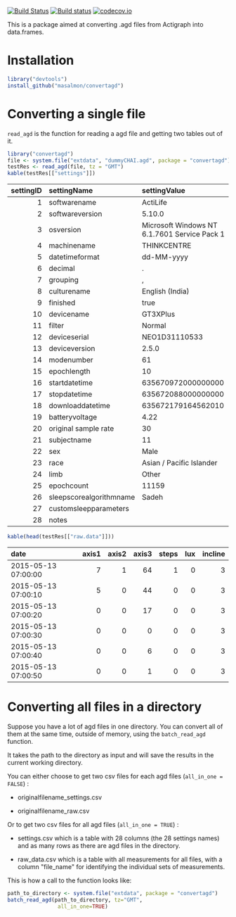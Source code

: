 [![Build Status](https://travis-ci.org/masalmon/convertagd.svg?branch=master)](https://travis-ci.org/masalmon/convertagd) [![Build status](https://ci.appveyor.com/api/projects/status/8doh6j4dc9esj5as?svg=true)](https://ci.appveyor.com/project/masalmon/convertagd) [![codecov.io](https://codecov.io/github/masalmon/convertagd/coverage.svg?branch=master)](https://codecov.io/github/masalmon/convertagd?branch=master)

This is a package aimed at converting .agd files from Actigraph into data.frames.

Installation
============

``` r
library("devtools")
install_github("masalmon/convertagd")
```

Converting a single file
========================

`read_agd` is the function for reading a agd file and getting two tables out of it.

``` r
library("convertagd")
file <- system.file("extdata", "dummyCHAI.agd", package = "convertagd")
testRes <- read_agd(file, tz = "GMT")
kable(testRes[["settings"]])
```

|  settingID| settingName             | settingValue                                 |
|----------:|:------------------------|:---------------------------------------------|
|          1| softwarename            | ActiLife                                     |
|          2| softwareversion         | 5.10.0                                       |
|          3| osversion               | Microsoft Windows NT 6.1.7601 Service Pack 1 |
|          4| machinename             | THINKCENTRE                                  |
|          5| datetimeformat          | dd-MM-yyyy                                   |
|          6| decimal                 | .                                            |
|          7| grouping                | ,                                            |
|          8| culturename             | English (India)                              |
|          9| finished                | true                                         |
|         10| devicename              | GT3XPlus                                     |
|         11| filter                  | Normal                                       |
|         12| deviceserial            | NEO1D31110533                                |
|         13| deviceversion           | 2.5.0                                        |
|         14| modenumber              | 61                                           |
|         15| epochlength             | 10                                           |
|         16| startdatetime           | 635670972000000000                           |
|         17| stopdatetime            | 635672088000000000                           |
|         18| downloaddatetime        | 635672179164562010                           |
|         19| batteryvoltage          | 4.22                                         |
|         20| original sample rate    | 30                                           |
|         21| subjectname             | 11                                           |
|         22| sex                     | Male                                         |
|         23| race                    | Asian / Pacific Islander                     |
|         24| limb                    | Other                                        |
|         25| epochcount              | 11159                                        |
|         26| sleepscorealgorithmname | Sadeh                                        |
|         27| customsleepparameters   |                                              |
|         28| notes                   |                                              |

``` r
kable(head(testRes[["raw.data"]]))
```

| date                |  axis1|  axis2|  axis3|  steps|  lux|  incline|
|:--------------------|------:|------:|------:|------:|----:|--------:|
| 2015-05-13 07:00:00 |      7|      1|     64|      1|    0|        3|
| 2015-05-13 07:00:10 |      5|      0|     44|      0|    0|        3|
| 2015-05-13 07:00:20 |      0|      0|     17|      0|    0|        3|
| 2015-05-13 07:00:30 |      0|      0|      0|      0|    0|        3|
| 2015-05-13 07:00:40 |      0|      0|      6|      0|    0|        3|
| 2015-05-13 07:00:50 |      0|      0|      1|      0|    0|        3|

Converting all files in a directory
===================================

Suppose you have a lot of agd files in one directory. You can convert all of them at the same time, outside of memory, using the `batch_read_agd` function.

It takes the path to the directory as input and will save the results in the current working directory.

You can either choose to get two csv files for each agd files (`all_in_one = FALSE`) :

-   originalfilename\_settings.csv

-   originalfilename\_raw.csv

Or to get two csv files for all agd files (`all_in_one = TRUE`) :

-   settings.csv which is a table with 28 columns (the 28 settings names) and as many rows as there are agd files in the directory.

-   raw\_data.csv which is a table with all measurements for all files, with a column "file\_name" for identifying the individual sets of measurements.

This is how a call to the function looks like:

``` r
path_to_directory <- system.file("extdata", package = "convertagd")
batch_read_agd(path_to_directory, tz="GMT",
                all_in_one=TRUE)
```
